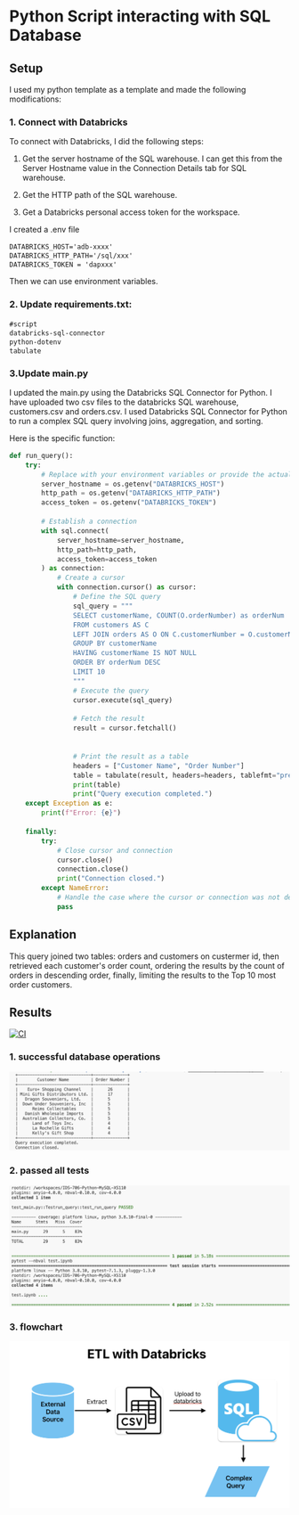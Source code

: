 
# Python Script interacting with SQL Database

## Setup

I used my python template as a template and made the following modifications: 

### 1. Connect with Databricks

To connect with Databricks, I did the following steps:

1. Get the server hostname of the SQL warehouse. I can get this from the Server Hostname value in the Connection Details tab for  SQL warehouse.

2. Get the HTTP path of the SQL warehouse. 

3. Get a Databricks personal access token for the workspace.

I created a .env file

```
DATABRICKS_HOST='adb-xxxx'
DATABRICKS_HTTP_PATH='/sql/xxx'
DATABRICKS_TOKEN = 'dapxxx'
```
Then we can use environment variables.

### 2. Update requirements.txt:
``` 
#script
databricks-sql-connector
python-dotenv
tabulate
```
### 3.Update main.py

I updated the main.py using  the Databricks SQL Connector for Python. I have uploaded two csv files to the databricks SQL warehouse, customers.csv and orders.csv. I used Databricks SQL Connector for Python to run a complex SQL query involving joins, aggregation, and sorting.


Here is the specific function:

```python
def run_query():
    try:
        # Replace with your environment variables or provide the actual values
        server_hostname = os.getenv("DATABRICKS_HOST")
        http_path = os.getenv("DATABRICKS_HTTP_PATH")
        access_token = os.getenv("DATABRICKS_TOKEN")

        # Establish a connection
        with sql.connect(
            server_hostname=server_hostname,
            http_path=http_path,
            access_token=access_token
        ) as connection:
            # Create a cursor
            with connection.cursor() as cursor:
                # Define the SQL query
                sql_query = """
                SELECT customerName, COUNT(O.orderNumber) as orderNum
                FROM customers AS C
                LEFT JOIN orders AS O ON C.customerNumber = O.customerNumber
                GROUP BY customerName
                HAVING customerName IS NOT NULL
                ORDER BY orderNum DESC
                LIMIT 10
                """
                # Execute the query
                cursor.execute(sql_query)

                # Fetch the result
                result = cursor.fetchall()


                # Print the result as a table
                headers = ["Customer Name", "Order Number"]
                table = tabulate(result, headers=headers, tablefmt="pretty")
                print(table)
                print("Query execution completed.")
    except Exception as e:
        print(f"Error: {e}")

    finally:
        try:
            # Close cursor and connection
            cursor.close()
            connection.close()
            print("Connection closed.")
        except NameError:
            # Handle the case where the cursor or connection was not defined
            pass

```
## Explanation

This query joined two tables: orders and customers on custermer id, then  retrieved each customer's order count, ordering the results by the count of orders in descending order, finally, limiting the results to the Top 10 most order customers.



## Results

[![CI](https://github.com/nogibjj/IDS-706-Python-MYSQL-XS110/actions/workflows/cicd.yml/badge.svg)](https://github.com/nogibjj/IDS-706-Python-MYSQL-XS110/actions/workflows/cicd.yml)



### 1. successful database operations

![Alt text](image/image1.png)

### 2. passed all tests
![Alt text](image/image2.png)

### 3. flowchart

![Alt text](image/image3.png)